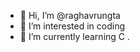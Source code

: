 - 👋 Hi, I’m @raghavrungta
- 👀 I’m interested in coding
- 🌱 I’m currently learning C .


<!---
raghavrungta/raghavrungta is a ✨ special ✨ repository because its `README.md` (this file) appears on your GitHub profile.
You can click the Preview link to take a look at your changes.
--->
